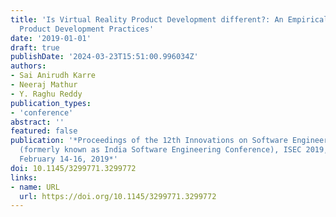 ```yaml
---
title: 'Is Virtual Reality Product Development different?: An Empirical Study on VR
  Product Development Practices'
date: '2019-01-01'
draft: true
publishDate: '2024-03-23T15:51:00.996034Z'
authors:
- Sai Anirudh Karre
- Neeraj Mathur
- Y. Raghu Reddy
publication_types:
- 'conference'
abstract: ''
featured: false
publication: '*Proceedings of the 12th Innovations on Software Engineering Conference
  (formerly known as India Software Engineering Conference), ISEC 2019, Pune, India,
  February 14-16, 2019*'
doi: 10.1145/3299771.3299772
links:
- name: URL
  url: https://doi.org/10.1145/3299771.3299772
---
```



